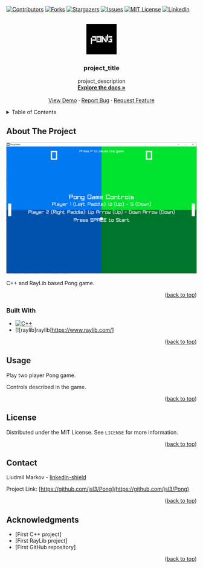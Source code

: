 <!-- Improved compatibility of back to top link: See: https://github.com/othneildrew/Best-README-Template/pull/73 -->
<a name="readme-top"></a>
<!--
*** Thanks for checking out the Best-README-Template. If you have a suggestion
*** that would make this better, please fork the repo and create a pull request
*** or simply open an issue with the tag "enhancement".
*** Don't forget to give the project a star!
*** Thanks again! Now go create something AMAZING! :D
-->



<!-- PROJECT SHIELDS -->
<!--
*** I'm using markdown "reference style" links for readability.
*** Reference links are enclosed in brackets [ ] instead of parentheses ( ).
*** See the bottom of this document for the declaration of the reference variables
*** for contributors-url, forks-url, etc. This is an optional, concise syntax you may use.
*** https://www.markdownguide.org/basic-syntax/#reference-style-links
-->
[![Contributors][contributors-shield]][contributors-url]
[![Forks][forks-shield]][forks-url]
[![Stargazers][stars-shield]][stars-url]
[![Issues][issues-shield]][issues-url]
[![MIT License][license-shield]][license-url]
[![LinkedIn][linkedin-shield]][linkedin-url]



<!-- PROJECT LOGO -->
<br />
<div align="center">
  <a href="https://github.com/jsl3/Pong">
    <img src="images/logo.png" alt="Logo" width="80" height="80">
  </a>

<h3 align="center">project_title</h3>

  <p align="center">
    project_description
    <br />
    <a href="https://github.com/jsl3/Pong"><strong>Explore the docs »</strong></a>
    <br />
    <br />
    <a href="https://github.com/jsl3/Pong">View Demo</a>
    ·
    <a href="https://github.com/jsl3/Pong/issues">Report Bug</a>
    ·
    <a href="https://github.com/jsl3/Pong/issues">Request Feature</a>
  </p>
</div>



<!-- TABLE OF CONTENTS -->
<details>
  <summary>Table of Contents</summary>
  <ol>
    <li>
      <a href="#about-the-project">About The Project</a>
      <ul>
        <li><a href="#built-with">Built With</a></li>
      </ul>
    </li>
    <li><a href="#usage">Usage</a></li>
    <li><a href="#license">License</a></li>
    <li><a href="#contact">Contact</a></li>
    <li><a href="#acknowledgments">Acknowledgments</a></li>
  </ol>
</details>



<!-- ABOUT THE PROJECT -->
## About The Project

[![Product Name Screen Shot][product-screenshot]](https://github.com/jsl3/Pong)

C++ and RayLib based Pong game.

<p align="right">(<a href="#readme-top">back to top</a>)</p>



### Built With

* [![C++][c++]][c++-url]
* [![raylib]raylib[https://www.raylib.com/]


<p align="right">(<a href="#readme-top">back to top</a>)</p>

<!-- USAGE EXAMPLES -->
## Usage

Play two player Pong game.

Controls described in the game.

<p align="right">(<a href="#readme-top">back to top</a>)</p>


<!-- LICENSE -->
## License

Distributed under the MIT License. See `LICENSE` for more information.

<p align="right">(<a href="#readme-top">back to top</a>)</p>



<!-- CONTACT -->
## Contact

Liudmil Markov - [linkedin-shield](https://linkedin.com/in/liudmil-markov)

Project Link: [https://github.com/jsl3/Pong](https://github.com/jsl3/Pong)

<p align="right">(<a href="#readme-top">back to top</a>)</p>



<!-- ACKNOWLEDGMENTS -->
## Acknowledgments

* [First C++ project]
* [First RayLib project]
* [First GitHub repository]

<p align="right">(<a href="#readme-top">back to top</a>)</p>



<!-- MARKDOWN LINKS & IMAGES -->
<!-- https://www.markdownguide.org/basic-syntax/#reference-style-links -->
[contributors-shield]: https://img.shields.io/github/contributors/jsl3/Pong.svg?style=for-the-badge
[contributors-url]: https://github.com/jsl3/Pong/graphs/contributors
[forks-shield]: https://img.shields.io/github/forks/jsl3/Pong.svg?style=for-the-badge
[forks-url]: https://github.com/jsl3/Pong/network/members
[stars-shield]: https://img.shields.io/github/stars/jsl3/Pong.svg?style=for-the-badge
[stars-url]: https://github.com/jsl3/Pong/stargazers
[issues-shield]: https://img.shields.io/github/issues/jsl3/Pong.svg?style=for-the-badge
[issues-url]: https://github.com/jsl3/Pong/issues
[license-shield]: https://img.shields.io/github/license/jsl3/Pong.svg?style=for-the-badge
[license-url]: https://github.com/jsl3/Pong/blob/master/LICENSE.txt
[linkedin-shield]: https://img.shields.io/badge/-LinkedIn-black.svg?style=for-the-badge&logo=linkedin&colorB=555
[linkedin-url]: https://linkedin.com/in/liudmil-markov
[product-screenshot]: images/screenshot.png
[c++]: https://img.shields.io/badge/-C++-blue?logo=cplusplus
[c++-url]: https://isocpp.org/
[Next.js]: https://img.shields.io/badge/next.js-000000?style=for-the-badge&logo=nextdotjs&logoColor=white
[Next-url]: https://nextjs.org/
[React.js]: https://img.shields.io/badge/React-20232A?style=for-the-badge&logo=react&logoColor=61DAFB
[React-url]: https://reactjs.org/
[Vue.js]: https://img.shields.io/badge/Vue.js-35495E?style=for-the-badge&logo=vuedotjs&logoColor=4FC08D
[Vue-url]: https://vuejs.org/
[Angular.io]: https://img.shields.io/badge/Angular-DD0031?style=for-the-badge&logo=angular&logoColor=white
[Angular-url]: https://angular.io/
[Svelte.dev]: https://img.shields.io/badge/Svelte-4A4A55?style=for-the-badge&logo=svelte&logoColor=FF3E00
[Svelte-url]: https://svelte.dev/
[Laravel.com]: https://img.shields.io/badge/Laravel-FF2D20?style=for-the-badge&logo=laravel&logoColor=white
[Laravel-url]: https://laravel.com
[Bootstrap.com]: https://img.shields.io/badge/Bootstrap-563D7C?style=for-the-badge&logo=bootstrap&logoColor=white
[Bootstrap-url]: https://getbootstrap.com
[JQuery.com]: https://img.shields.io/badge/jQuery-0769AD?style=for-the-badge&logo=jquery&logoColor=white
[JQuery-url]: https://jquery.com 
